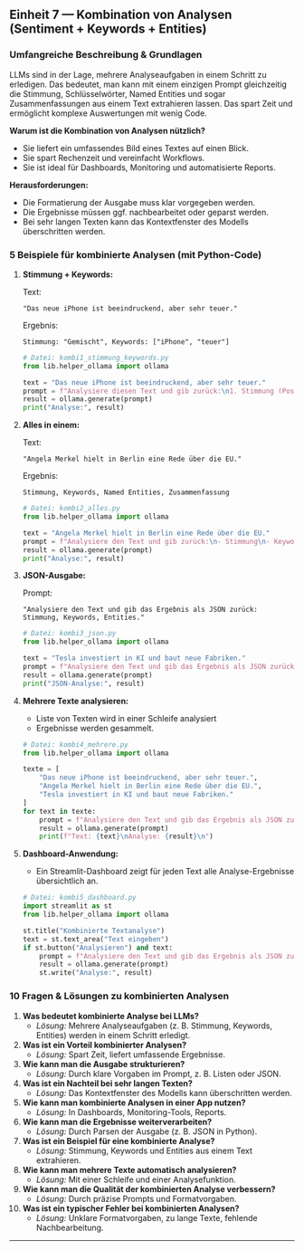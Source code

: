 ## Einheit 7 — Kombination von Analysen (Sentiment + Keywords + Entities)

### Umfangreiche Beschreibung & Grundlagen

LLMs sind in der Lage, mehrere Analyseaufgaben in einem Schritt zu erledigen. Das bedeutet, man kann mit einem einzigen Prompt gleichzeitig die Stimmung, Schlüsselwörter, Named Entities und sogar Zusammenfassungen aus einem Text extrahieren lassen. Das spart Zeit und ermöglicht komplexe Auswertungen mit wenig Code.

**Warum ist die Kombination von Analysen nützlich?**

- Sie liefert ein umfassendes Bild eines Textes auf einen Blick.
- Sie spart Rechenzeit und vereinfacht Workflows.
- Sie ist ideal für Dashboards, Monitoring und automatisierte Reports.

**Herausforderungen:**

- Die Formatierung der Ausgabe muss klar vorgegeben werden.
- Die Ergebnisse müssen ggf. nachbearbeitet oder geparst werden.
- Bei sehr langen Texten kann das Kontextfenster des Modells überschritten werden.

### 5 Beispiele für kombinierte Analysen (mit Python-Code)

1. **Stimmung + Keywords:**

    Text:

    ```text
    "Das neue iPhone ist beeindruckend, aber sehr teuer."
    ```

    Ergebnis:

    ```text
    Stimmung: "Gemischt", Keywords: ["iPhone", "teuer"]
    ```

    ```python
    # Datei: kombi1_stimmung_keywords.py
    from lib.helper_ollama import ollama

    text = "Das neue iPhone ist beeindruckend, aber sehr teuer."
    prompt = f"Analysiere diesen Text und gib zurück:\n1. Stimmung (Positiv/Negativ/Neutral/Gemischt)\n2. Keywords als Liste\nText: {text}"
    result = ollama.generate(prompt)
    print("Analyse:", result)
    ```

2. **Alles in einem:**

    Text:

    ```text
    "Angela Merkel hielt in Berlin eine Rede über die EU."
    ```

    Ergebnis:

    ```text
    Stimmung, Keywords, Named Entities, Zusammenfassung
    ```

    ```python
    # Datei: kombi2_alles.py
    from lib.helper_ollama import ollama

    text = "Angela Merkel hielt in Berlin eine Rede über die EU."
    prompt = f"Analysiere den Text und gib zurück:\n- Stimmung\n- Keywords\n- Named Entities\n- Kurze Zusammenfassung\nText: {text}"
    result = ollama.generate(prompt)
    print("Analyse:", result)
    ```

3. **JSON-Ausgabe:**

    Prompt:

    ```prompt
    "Analysiere den Text und gib das Ergebnis als JSON zurück: Stimmung, Keywords, Entities."
    ```

    ```python
    # Datei: kombi3_json.py
    from lib.helper_ollama import ollama

    text = "Tesla investiert in KI und baut neue Fabriken."
    prompt = f"Analysiere den Text und gib das Ergebnis als JSON zurück: Stimmung, Keywords, Entities. Text: {text}"
    result = ollama.generate(prompt)
    print("JSON-Analyse:", result)
    ```

4. **Mehrere Texte analysieren:**
    - Liste von Texten wird in einer Schleife analysiert
    - Ergebnisse werden gesammelt.

    ```python
    # Datei: kombi4_mehrere.py
    from lib.helper_ollama import ollama

    texte = [
        "Das neue iPhone ist beeindruckend, aber sehr teuer.",
        "Angela Merkel hielt in Berlin eine Rede über die EU.",
        "Tesla investiert in KI und baut neue Fabriken."
    ]
    for text in texte:
        prompt = f"Analysiere den Text und gib das Ergebnis als JSON zurück: Stimmung, Keywords, Entities. Text: {text}"
        result = ollama.generate(prompt)
        print(f"Text: {text}\nAnalyse: {result}\n")
    ```

5. **Dashboard-Anwendung:**
    - Ein Streamlit-Dashboard zeigt für jeden Text alle Analyse-Ergebnisse übersichtlich an.

    ```python
    # Datei: kombi5_dashboard.py
    import streamlit as st
    from lib.helper_ollama import ollama

    st.title("Kombinierte Textanalyse")
    text = st.text_area("Text eingeben")
    if st.button("Analysieren") and text:
        prompt = f"Analysiere den Text und gib das Ergebnis als JSON zurück: Stimmung, Keywords, Entities, Zusammenfassung. Text: {text}"
        result = ollama.generate(prompt)
        st.write("Analyse:", result)
    ```

### 10 Fragen & Lösungen zu kombinierten Analysen

1. **Was bedeutet kombinierte Analyse bei LLMs?**
    - *Lösung:* Mehrere Analyseaufgaben (z. B. Stimmung, Keywords, Entities) werden in einem Schritt erledigt.
2. **Was ist ein Vorteil kombinierter Analysen?**
    - *Lösung:* Spart Zeit, liefert umfassende Ergebnisse.
3. **Wie kann man die Ausgabe strukturieren?**
    - *Lösung:* Durch klare Vorgaben im Prompt, z. B. Listen oder JSON.
4. **Was ist ein Nachteil bei sehr langen Texten?**
    - *Lösung:* Das Kontextfenster des Modells kann überschritten werden.
5. **Wie kann man kombinierte Analysen in einer App nutzen?**
    - *Lösung:* In Dashboards, Monitoring-Tools, Reports.
6. **Wie kann man die Ergebnisse weiterverarbeiten?**
    - *Lösung:* Durch Parsen der Ausgabe (z. B. JSON in Python).
7. **Was ist ein Beispiel für eine kombinierte Analyse?**
    - *Lösung:* Stimmung, Keywords und Entities aus einem Text extrahieren.
8. **Wie kann man mehrere Texte automatisch analysieren?**
    - *Lösung:* Mit einer Schleife und einer Analysefunktion.
9. **Wie kann man die Qualität der kombinierten Analyse verbessern?**
    - *Lösung:* Durch präzise Prompts und Formatvorgaben.
10. **Was ist ein typischer Fehler bei kombinierten Analysen?**
    - *Lösung:* Unklare Formatvorgaben, zu lange Texte, fehlende Nachbearbeitung.

---

